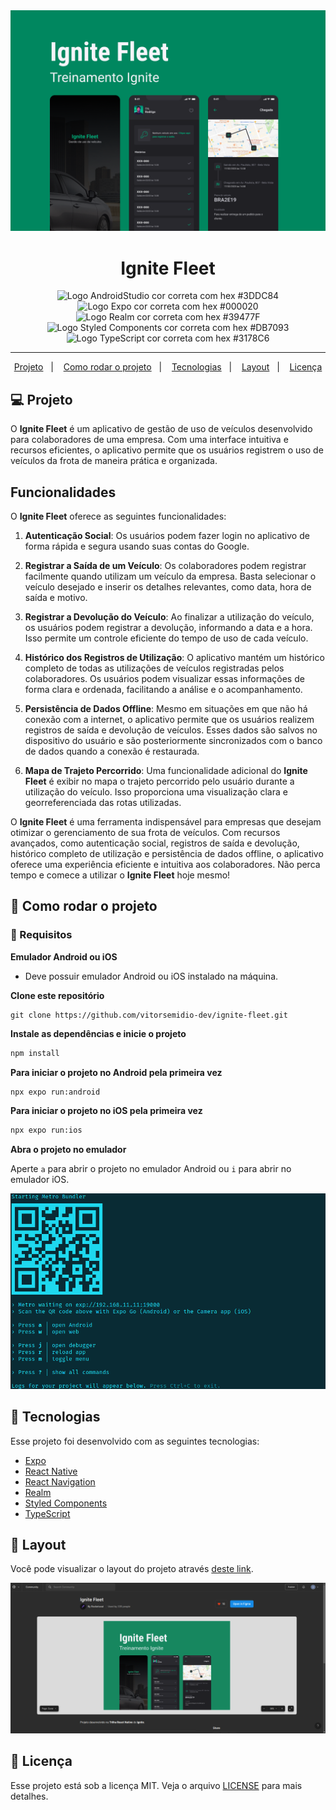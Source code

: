 <img src=".github/ignite-fleet-capa.png" />

<h1 align="center">
   Ignite Fleet
</h1>

<p align="center">
<img src="https://img.shields.io/static/v1?logo=AndroidStudio&logoColor=3DDC84&label=AndroidStudio&message=Android Studio&color=3DDC84" alt="Logo AndroidStudio cor correta com hex #3DDC84" />

<img src="https://img.shields.io/static/v1?logo=Expo&logoColor=000020&label=Expo&message=Expo&color=000020" alt="Logo Expo cor correta com hex #000020" />

<img src="https://img.shields.io/static/v1?logo=Realm&logoColor=39477F&label=Realm&message=Realm&color=39477F" alt="Logo Realm cor correta com hex #39477F" />

<img src="https://img.shields.io/static/v1?logo=styled-components&logoColor=DB7093&label=StyledComponents&message=Styled Components&color=DB7093" alt="Logo Styled Components cor correta com hex #DB7093" />

<img src="https://img.shields.io/static/v1?logo=TypeScript&logoColor=3178C6&label=TypeScript&message=TypeScript&color=3178C6" alt="Logo TypeScript cor correta com hex #3178C6" />
</p>

---

<p align="center">
  <a href="#-projeto">Projeto</a>&nbsp;&nbsp;&nbsp;|&nbsp;&nbsp;&nbsp;
  <a href="#-como-rodar-o-projeto">Como rodar o projeto</a>&nbsp;&nbsp;&nbsp;|&nbsp;&nbsp;&nbsp;
  <a href="#-tecnologias">Tecnologias</a>&nbsp;&nbsp;&nbsp;|&nbsp;&nbsp;&nbsp;
  <a href="#-layout">Layout</a>&nbsp;&nbsp;&nbsp;|&nbsp;&nbsp;&nbsp;
  <a href="#-licença">Licença</a>
</p>

## 💻 Projeto

O **Ignite Fleet** é um aplicativo de gestão de uso de veículos desenvolvido para colaboradores de uma empresa. Com uma interface intuitiva e recursos eficientes, o aplicativo permite que os usuários registrem o uso de veículos da frota de maneira prática e organizada.

## Funcionalidades

O **Ignite Fleet** oferece as seguintes funcionalidades:

1. **Autenticação Social**: Os usuários podem fazer login no aplicativo de forma rápida e segura usando suas contas do Google.

2. **Registrar a Saída de um Veículo**: Os colaboradores podem registrar facilmente quando utilizam um veículo da empresa. Basta selecionar o veículo desejado e inserir os detalhes relevantes, como data, hora de saída e motivo.

3. **Registrar a Devolução do Veículo**: Ao finalizar a utilização do veículo, os usuários podem registrar a devolução, informando a data e a hora. Isso permite um controle eficiente do tempo de uso de cada veículo.

4. **Histórico dos Registros de Utilização**: O aplicativo mantém um histórico completo de todas as utilizações de veículos registradas pelos colaboradores. Os usuários podem visualizar essas informações de forma clara e ordenada, facilitando a análise e o acompanhamento.

5. **Persistência de Dados Offline**: Mesmo em situações em que não há conexão com a internet, o aplicativo permite que os usuários realizem registros de saída e devolução de veículos. Esses dados são salvos no dispositivo do usuário e são posteriormente sincronizados com o banco de dados quando a conexão é restaurada.

6. **Mapa de Trajeto Percorrido**: Uma funcionalidade adicional do **Ignite Fleet** é exibir no mapa o trajeto percorrido pelo usuário durante a utilização do veículo. Isso proporciona uma visualização clara e georreferenciada das rotas utilizadas.

O **Ignite Fleet** é uma ferramenta indispensável para empresas que desejam otimizar o gerenciamento de sua frota de veículos. Com recursos avançados, como autenticação social, registros de saída e devolução, histórico completo de utilização e persistência de dados offline, o aplicativo oferece uma experiência eficiente e intuitiva aos colaboradores. Não perca tempo e comece a utilizar o **Ignite Fleet** hoje mesmo!

## 🧭 Como rodar o projeto

### 🚨 Requisitos

**Emulador Android ou iOS**

- Deve possuir emulador Android ou iOS instalado na máquina.

**Clone este repositório**

```
git clone https://github.com/vitorsemidio-dev/ignite-fleet.git
```

**Instale as dependências e inicie o projeto**

```bash
npm install
```

**Para iniciar o projeto no Android pela primeira vez**

```bash
npx expo run:android
```

**Para iniciar o projeto no iOS pela primeira vez**

```bash
npx expo run:ios
```

**Abra o projeto no emulador**

Aperte `a` para abrir o projeto no emulador Android ou `i` para abrir no emulador iOS.

<img src=".github/npx-expo-start.png"/>

## 🚀 Tecnologias

Esse projeto foi desenvolvido com as seguintes tecnologias:

- [Expo](https://expo.dev/)
- [React Native](https://reactnative.dev/)
- [React Navigation](https://reactnavigation.org/)
- [Realm](https://realm.io/)
- [Styled Components](https://styled-components.com/)
- [TypeScript](https://www.typescriptlang.org/pt/)

## 🔖 Layout

Você pode visualizar o layout do projeto através [deste link](hhttps://www.figma.com/community/file/1233747170984378974/Ignite-Fleet).

<a href="hhttps://www.figma.com/community/file/1233747170984378974/Ignite-Fleet">
  <img src=".github/ignite-fleet-figma.png" />
</a>

## 📝 Licença

Esse projeto está sob a licença MIT. Veja o arquivo [LICENSE](LICENSE) para mais detalhes.
